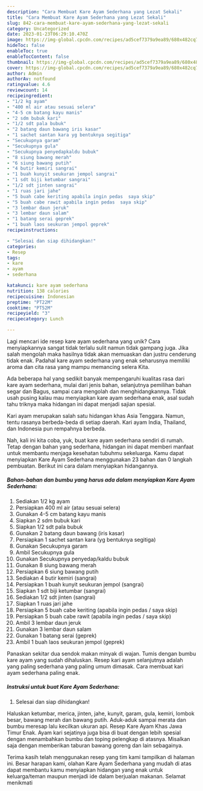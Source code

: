 ```yaml
---
description: "Cara Membuat Kare Ayam Sederhana yang Lezat Sekali"
title: "Cara Membuat Kare Ayam Sederhana yang Lezat Sekali"
slug: 842-cara-membuat-kare-ayam-sederhana-yang-lezat-sekali
category: Uncategorized
date: 2023-01-23T06:29:10.470Z
image: https://img-global.cpcdn.com/recipes/ad5cef7379a9ea89/680x482cq70/kare-ayam-sederhana-foto-resep-utama.jpg
hideToc: false
enableToc: true
enableTocContent: false
thumbnail: https://img-global.cpcdn.com/recipes/ad5cef7379a9ea89/680x482cq70/kare-ayam-sederhana-foto-resep-utama.jpg
cover: https://img-global.cpcdn.com/recipes/ad5cef7379a9ea89/680x482cq70/kare-ayam-sederhana-foto-resep-utama.jpg
author: Admin
authorAv: notfound
ratingvalue: 4.6
reviewcount: 14
recipeingredient:
- "1/2 kg ayam"
- "400 ml air atau sesuai selera"
- "4-5 cm batang kayu manis"
- "2 sdm bubuk kari"
- "1/2 sdt pala bubuk"
- "2 batang daun bawang iris kasar"
- "1 sachet santan kara yg bentuknya segitiga"
- "Secukupnya garam"
- "Secukupnya gula"
- "Secukupnya penyedapkaldu bubuk"
- "8 siung bawang merah"
- "6 siung bawang putih"
- "4 butir kemiri sangrai"
- "1 buah kunyit seukuran jempol sangrai"
- "1 sdt biji ketumbar sangrai"
- "1/2 sdt jinten sangrai"
- "1 ruas jari jahe"
- "5 buah cabe keriting apabila ingin pedas  saya skip"
- "5 buah cabe rawit apabila ingin pedas  saya skip"
- "3 lembar daun jeruk"
- "3 lembar daun salam"
- "1 batang serai geprek"
- "1 buah laos seukuran jempol geprek"
recipeinstructions:

- "Selesai dan siap dihidangkan!"
categories:
- Resep
tags:
- kare
- ayam
- sederhana

katakunci: kare ayam sederhana 
nutrition: 138 calories
recipecuisine: Indonesian
preptime: "PT22M"
cooktime: "PT52M"
recipeyield: "3"
recipecategory: Lunch

---
```





Lagi mencari ide resep kare ayam sederhana yang unik? Cara menyiapkannya sangat tidak terlalu sulit namun tidak gampang juga. Jika salah mengolah maka hasilnya tidak akan memuaskan dan justru cenderung tidak enak. Padahal kare ayam sederhana yang enak seharusnya memiliki aroma dan cita rasa yang mampu memancing selera Kita.





Ada beberapa hal yang sedikit banyak mempengaruhi kualitas rasa dari kare ayam sederhana, mulai dari jenis bahan, selanjutnya pemilihan bahan segar dan Bagus, sampai cara mengolah dan menghidangkannya. Tidak usah pusing kalau mau menyiapkan kare ayam sederhana enak,      asal sudah tahu triknya maka hidangan ini dapat menjadi sajian spesial.














Kari ayam merupakan salah satu hidangan khas Asia Tenggara. Namun, tentu rasanya berbeda-beda di setiap daerah. Kari ayam India, Thailand, dan Indonesia pun rempahnya berbeda.






Nah, kali ini kita coba, yuk, buat kare ayam sederhana sendiri di rumah. Tetap dengan bahan yang sederhana, hidangan ini dapat memberi manfaat untuk membantu menjaga kesehatan tubuhmu sekeluarga. Kamu dapat menyiapkan Kare Ayam Sederhana menggunakan 23 bahan dan 0 langkah pembuatan. Berikut ini cara dalam menyiapkan hidangannya.

<!--inarticleads1-->

##### Bahan-bahan dan bumbu yang harus ada dalam menyiapkan Kare Ayam Sederhana:

1. Sediakan 1/2 kg ayam
1. Persiapkan 400 ml air (atau sesuai selera)
1. Gunakan 4-5 cm batang kayu manis
1. Siapkan 2 sdm bubuk kari
1. Siapkan 1/2 sdt pala bubuk
1. Gunakan 2 batang daun bawang (iris kasar)
1. Persiapkan 1 sachet santan kara (yg bentuknya segitiga)
1. Gunakan Secukupnya garam
1. Ambil Secukupnya gula
1. Gunakan Secukupnya penyedap/kaldu bubuk
1. Gunakan 8 siung bawang merah
1. Persiapkan 6 siung bawang putih
1. Sediakan 4 butir kemiri (sangrai)
1. Persiapkan 1 buah kunyit seukuran jempol (sangrai)
1. Siapkan 1 sdt biji ketumbar (sangrai)
1. Sediakan 1/2 sdt jinten (sangrai)
1. Siapkan 1 ruas jari jahe
1. Persiapkan 5 buah cabe keriting (apabila ingin pedas / saya skip)
1. Persiapkan 5 buah cabe rawit (apabila ingin pedas / saya skip)
1. Ambil 3 lembar daun jeruk
1. Gunakan 3 lembar daun salam
1. Gunakan 1 batang serai (geprek)
1. Ambil 1 buah laos seukuran jempol (geprek)


Panaskan sekitar dua sendok makan minyak di wajan. Tumis dengan bumbu kare ayam yang sudah dihaluskan. Resep kari ayam selanjutnya adalah yang paling sederhana yang paling umum dimasak. Cara membuat kari ayam sederhana paling enak. 

<!--inarticleads2-->

##### Instruksi untuk buat Kare Ayam Sederhana:


1. Selesai dan siap dihidangkan!

Haluskan ketumbar, merica, jinten, jahe, kunyit, garam, gula, kemiri, lombok besar, bawang merah dan bawang putih. Aduk-aduk sampai merata dan bumbu meresap lalu kecilkan ukuran api. Resep Kare Ayam Khas Jawa Timur Enak. Ayam kari sejatinya juga bisa di buat dengan lebih spesial dengan menambahkan bumbu dan toping pelengkap di atasnya. Misalkan saja dengan memberikan taburan bawang goreng dan lain sebagainya. 

Terima kasih telah menggunakan resep yang tim kami tampilkan di halaman ini. Besar harapan kami, olahan Kare Ayam Sederhana yang mudah di atas dapat membantu kamu menyiapkan hidangan yang enak untuk keluarga/teman maupun menjadi ide dalam berjualan makanan. Selamat menikmati
